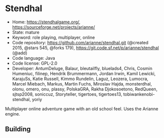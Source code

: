 # Stendhal

- Home: https://stendhalgame.org/, https://sourceforge.net/projects/arianne/
- State: mature
- Keyword: role playing, multiplayer, online
- Code repository: https://github.com/arianne/stendhal.git (@created 2015, @stars 545, @forks 179), https://git.code.sf.net/p/arianne/stendhal (@add)
- Code language: Java
- Code license: GPL-2.0
- Developer: AntumDeluge, Balaur, bleutailfly, bluelads4, Chris, Cosmin Humeniuc, filinep, Hendrik Brummermann, Jordan Irwin, Kamil Lewicki, KarajuSs, Katie Russell, Kimmo Rundelin, Laguz, Leozera, Lumocra, Marcel Miebach, Markus, Martin Fuchs, Miroslav Hajda, monsterdhal, olonu, omero, onu, plassy, PolskaGRA, Rakha Djokosoetono, RedQueen, sjtsp2008, soniccuz, Storyteller, tigertoes, tigertoes13, tobiwankenobi-stendhal, yoriy

Multiplayer online adventure game with an old school feel.
Uses the Arianne engine.

## Building
